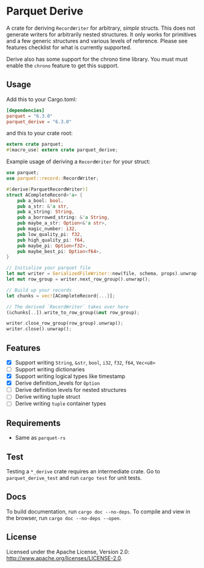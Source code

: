 <!---
  Licensed to the Apache Software Foundation (ASF) under one
  or more contributor license agreements.  See the NOTICE file
  distributed with this work for additional information
  regarding copyright ownership.  The ASF licenses this file
  to you under the Apache License, Version 2.0 (the
  "License"); you may not use this file except in compliance
  with the License.  You may obtain a copy of the License at

    http://www.apache.org/licenses/LICENSE-2.0

  Unless required by applicable law or agreed to in writing,
  software distributed under the License is distributed on an
  "AS IS" BASIS, WITHOUT WARRANTIES OR CONDITIONS OF ANY
  KIND, either express or implied.  See the License for the
  specific language governing permissions and limitations
  under the License.
-->

# Parquet Derive

A crate for deriving `RecordWriter` for arbitrary, _simple_ structs. This does not generate writers for arbitrarily nested
structures. It only works for primitives and a few generic structures and
various levels of reference. Please see features checklist for what is currently
supported.

Derive also has some support for the chrono time library. You must must enable the `chrono` feature to get this support.

## Usage
Add this to your Cargo.toml:
```toml
[dependencies]
parquet = "6.3.0"
parquet_derive = "6.3.0"
```

and this to your crate root:
```rust
extern crate parquet;
#[macro_use] extern crate parquet_derive;
```

Example usage of deriving a `RecordWriter` for your struct:

```rust
use parquet;
use parquet::record::RecordWriter;

#[derive(ParquetRecordWriter)]
struct ACompleteRecord<'a> {
    pub a_bool: bool,
    pub a_str: &'a str,
    pub a_string: String,
    pub a_borrowed_string: &'a String,
    pub maybe_a_str: Option<&'a str>,
    pub magic_number: i32,
    pub low_quality_pi: f32,
    pub high_quality_pi: f64,
    pub maybe_pi: Option<f32>,
    pub maybe_best_pi: Option<f64>,
}

// Initialize your parquet file
let mut writer = SerializedFileWriter::new(file, schema, props).unwrap();
let mut row_group = writer.next_row_group().unwrap();

// Build up your records
let chunks = vec![ACompleteRecord{...}];

// The derived `RecordWriter` takes over here
(&chunks[..]).write_to_row_group(&mut row_group);

writer.close_row_group(row_group).unwrap();
writer.close().unwrap();
```

## Features
- [X] Support writing `String`, `&str`, `bool`, `i32`, `f32`, `f64`, `Vec<u8>`
- [ ] Support writing dictionaries
- [X] Support writing logical types like timestamp
- [X] Derive definition_levels for `Option`
- [ ] Derive definition levels for nested structures
- [ ] Derive writing tuple struct
- [ ] Derive writing `tuple` container types

## Requirements
- Same as `parquet-rs`

## Test
Testing a `*_derive` crate requires an intermediate crate. Go to `parquet_derive_test` and run `cargo test` for
unit tests.

## Docs
To build documentation, run `cargo doc --no-deps`.
To compile and view in the browser, run `cargo doc --no-deps --open`.

## License
Licensed under the Apache License, Version 2.0: http://www.apache.org/licenses/LICENSE-2.0.
